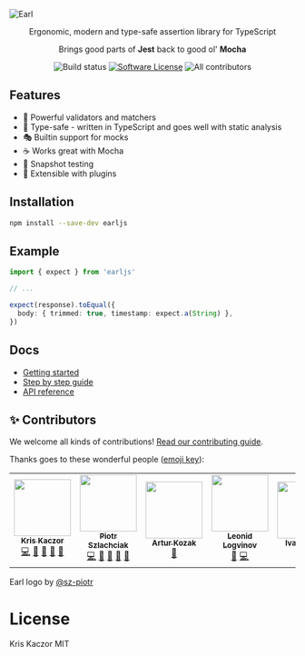 ![Earl](https://raw.githubusercontent.com/earl-js/earl/master/packages/docs/images/gh-cover.png)

<p align="center">
  <p align="center">Ergonomic, modern and type-safe assertion library for TypeScript</p>
  <p align="center">Brings good parts of <b>Jest</b> back to good ol' <b>Mocha</b></p>
  <p align="center">
    <img alt="Build status" src="https://github.com/earl-js/earl/workflows/CI/badge.svg">
    <a href="/package.json"><img alt="Software License" src="https://img.shields.io/badge/license-MIT-brightgreen.svg?style=flat-square"></a>
    <img alt="All contributors" src="https://img.shields.io/badge/all_contributors-7-orange.svg?style=flat-square">
  </p>
</p>

## Features

- 💪 Powerful validators and matchers
- 🤖 Type-safe - written in TypeScript and goes well with static analysis
- 🎭 Builtin support for mocks
- ☕ Works great with Mocha
- 📸 Snapshot testing
- 🔌 Extensible with plugins

## Installation

```sh
npm install --save-dev earljs
```

## Example

```typescript
import { expect } from 'earljs'

// ...

expect(response).toEqual({
  body: { trimmed: true, timestamp: expect.a(String) },
})
```

## Docs

- [Getting started](https://earljs.dev/docs/introduction/getting-started)
- [Step by step guide](https://earljs.dev/docs/introduction/step-by-step-guide)
- [API reference](https://earljs.dev/docs/api/api-reference)

## ✨ Contributors

We welcome all kinds of contributions!
[Read our contributing guide](./CONTRIBUTING.md).

Thanks goes to these wonderful people
([emoji key](https://allcontributors.org/docs/en/emoji-key)):

<!-- ALL-CONTRIBUTORS-LIST:START - Do not remove or modify this section -->
<!-- prettier-ignore-start -->
<!-- markdownlint-disable -->
<table>
  <tr>
    <td align="center"><a href="https://twitter.com/krzkaczor"><img src="https://avatars2.githubusercontent.com/u/1814312?v=4?s=100" width="100px;" alt=""/><br /><sub><b>Kris Kaczor</b></sub></a><br /><a href="https://github.com/earl-js/earl/commits?author=krzkaczor" title="Code">💻</a> <a href="#ideas-krzkaczor" title="Ideas, Planning, & Feedback">🤔</a> <a href="#design-krzkaczor" title="Design">🎨</a> <a href="https://github.com/earl-js/earl/commits?author=krzkaczor" title="Documentation">📖</a> <a href="#maintenance-krzkaczor" title="Maintenance">🚧</a></td>
    <td align="center"><a href="https://github.com/sz-piotr"><img src="https://avatars2.githubusercontent.com/u/17070569?v=4?s=100" width="100px;" alt=""/><br /><sub><b>Piotr Szlachciak</b></sub></a><br /><a href="https://github.com/earl-js/earl/commits?author=sz-piotr" title="Code">💻</a> <a href="#ideas-sz-piotr" title="Ideas, Planning, & Feedback">🤔</a> <a href="#design-sz-piotr" title="Design">🎨</a> <a href="https://github.com/earl-js/earl/commits?author=sz-piotr" title="Documentation">📖</a> <a href="#maintenance-sz-piotr" title="Maintenance">🚧</a></td>
    <td align="center"><a href="http://twitter.com/quezak2"><img src="https://avatars0.githubusercontent.com/u/666206?v=4?s=100" width="100px;" alt=""/><br /><sub><b>Artur Kozak</b></sub></a><br /><a href="#ideas-quezak" title="Ideas, Planning, & Feedback">🤔</a></td>
    <td align="center"><a href="https://github.com/LogvinovLeon"><img src="https://avatars1.githubusercontent.com/u/6204356?v=4?s=100" width="100px;" alt=""/><br /><sub><b>Leonid Logvinov</b></sub></a><br /><a href="https://github.com/earl-js/earl/commits?author=LogvinovLeon" title="Documentation">📖</a> <a href="https://github.com/earl-js/earl/commits?author=LogvinovLeon" title="Code">💻</a></td>
    <td align="center"><a href="https://pantas.net"><img src="https://avatars3.githubusercontent.com/u/4291324?v=4?s=100" width="100px;" alt=""/><br /><sub><b>Ivan Pantic</b></sub></a><br /><a href="https://github.com/earl-js/earl/commits?author=panta82" title="Documentation">📖</a></td>
    <td align="center"><a href="https://github.com/grzpab"><img src="https://avatars2.githubusercontent.com/u/35925521?v=4?s=100" width="100px;" alt=""/><br /><sub><b>grzpab</b></sub></a><br /><a href="https://github.com/earl-js/earl/commits?author=grzpab" title="Code">💻</a> <a href="https://github.com/earl-js/earl/commits?author=grzpab" title="Documentation">📖</a></td>
    <td align="center"><a href="https://github.com/krzysztof-jelski"><img src="https://avatars3.githubusercontent.com/u/430616?v=4?s=100" width="100px;" alt=""/><br /><sub><b>Krzysztof Jelski</b></sub></a><br /><a href="#ideas-krzysztof-jelski" title="Ideas, Planning, & Feedback">🤔</a></td>
  </tr>
</table>

<!-- markdownlint-restore -->
<!-- prettier-ignore-end -->

<!-- ALL-CONTRIBUTORS-LIST:END -->

Earl logo by [@sz-piotr](https://github.com/sz-piotr)

# License

Kris Kaczor MIT
